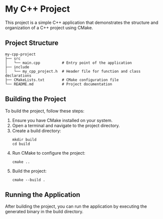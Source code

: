 # My C++ Project

This project is a simple C++ application that demonstrates the structure and organization of a C++ project using CMake.

## Project Structure

```
my-cpp-project
├── src
│   └── main.cpp          # Entry point of the application
├── include
│   └── my_cpp_project.h  # Header file for function and class declarations
├── CMakeLists.txt        # CMake configuration file
└── README.md             # Project documentation
```

## Building the Project

To build the project, follow these steps:

1. Ensure you have CMake installed on your system.
2. Open a terminal and navigate to the project directory.
3. Create a build directory:
   ```
   mkdir build
   cd build
   ```
4. Run CMake to configure the project:
   ```
   cmake ..
   ```
5. Build the project:
   ```
   cmake --build .
   ```

## Running the Application

After building the project, you can run the application by executing the generated binary in the build directory.
